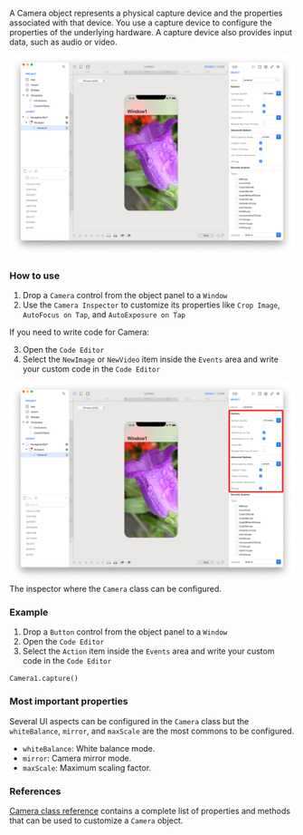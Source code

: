 A Camera object represents a physical capture device and the properties associated with that device. You use a capture device to configure the properties of the underlying hardware. A capture device also provides input data, such as audio or video.

![Camera](../images/creo2/camera1.png)

### How to use
1. Drop a `Camera` control from the object panel to a `Window`
2. Use the `Camera Inspector` to customize its properties like `Crop Image`, `AutoFocus on Tap`, and `AutoExposure on Tap`

If you need to write code for Camera:

3. Open the `Code Editor`
4. Select the `NewImage` or `NewVideo` item inside the `Events` area and write your custom code in the `Code Editor`

![`Camera` inspector](../images/creo2/camera2.png)
The inspector where the `Camera` class can be configured.

### Example
1. Drop a `Button` control from the object panel to a `Window`
2. Open the `Code Editor`
3. Select the `Action` item inside the `Events` area and write your custom code in the `Code Editor`
```
Camera1.capture()
```

### Most important properties
Several UI aspects can be configured in the `Camera` class but the `whiteBalance`, `mirror`, and `maxScale` are the most commons to be configured.
- `whiteBalance`: White balance mode.
- `mirror`: Camera mirror mode.
- `maxScale`: Maximum scaling factor.

### References
[Camera class reference](../classes/Camera.html) contains a complete list of properties and methods that can be used to customize a `Camera` object.
